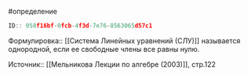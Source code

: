 #определение

```javascript
ID:: 058f16bf-0fcb-4f3d-7e76-8563065d57c1
```

Формулировка:: [[Система Линейных уравнений (СЛУ)]] называется однородной, если ее свободные члены все равны нулю.

Источник:: [[Мельникова Лекции по алгебре (2003)]], стр.122